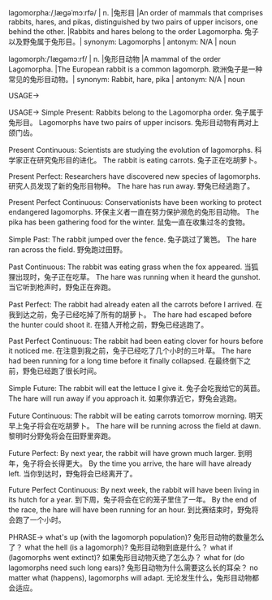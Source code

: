 lagomorpha:/ˌlæɡəˈmɔːrfə/ | n. |兔形目 |An order of mammals that comprises rabbits, hares, and pikas, distinguished by two pairs of upper incisors, one behind the other. |Rabbits and hares belong to the order Lagomorpha. 兔子以及野兔属于兔形目。| synonym: Lagomorphs | antonym: N/A | noun

lagomorph:/ˈlæɡəmɔːrf/ | n. |兔形目动物 |A mammal of the order Lagomorpha. |The European rabbit is a common lagomorph. 欧洲兔子是一种常见的兔形目动物。| synonym: Rabbit, hare, pika | antonym: N/A | noun


USAGE->

USAGE->
Simple Present:
Rabbits belong to the Lagomorpha order. 兔子属于兔形目。
Lagomorphs have two pairs of upper incisors. 兔形目动物有两对上颌门齿。

Present Continuous:
Scientists are studying the evolution of lagomorphs. 科学家正在研究兔形目的进化。
The rabbit is eating carrots. 兔子正在吃胡萝卜。

Present Perfect:
Researchers have discovered new species of lagomorphs. 研究人员发现了新的兔形目物种。
The hare has run away. 野兔已经逃跑了。

Present Perfect Continuous:
Conservationists have been working to protect endangered lagomorphs.  环保主义者一直在努力保护濒危的兔形目动物。
The pika has been gathering food for the winter. 鼠兔一直在收集过冬的食物。

Simple Past:
The rabbit jumped over the fence. 兔子跳过了篱笆。
The hare ran across the field. 野兔跑过田野。

Past Continuous:
The rabbit was eating grass when the fox appeared. 当狐狸出现时，兔子正在吃草。
The hare was running when it heard the gunshot. 当它听到枪声时，野兔正在奔跑。

Past Perfect:
The rabbit had already eaten all the carrots before I arrived. 在我到达之前，兔子已经吃掉了所有的胡萝卜。
The hare had escaped before the hunter could shoot it. 在猎人开枪之前，野兔已经逃跑了。

Past Perfect Continuous:
The rabbit had been eating clover for hours before it noticed me. 在注意到我之前，兔子已经吃了几个小时的三叶草。
The hare had been running for a long time before it finally collapsed. 在最终倒下之前，野兔已经跑了很长时间。

Simple Future:
The rabbit will eat the lettuce I give it. 兔子会吃我给它的莴苣。
The hare will run away if you approach it. 如果你靠近它，野兔会逃跑。

Future Continuous:
The rabbit will be eating carrots tomorrow morning. 明天早上兔子将会在吃胡萝卜。
The hare will be running across the field at dawn. 黎明时分野兔将会在田野里奔跑。

Future Perfect:
By next year, the rabbit will have grown much larger. 到明年，兔子将会长得更大。
By the time you arrive, the hare will have already left. 当你到达时，野兔将会已经离开了。

Future Perfect Continuous:
By next week, the rabbit will have been living in its hutch for a year. 到下周，兔子将会在它的笼子里住了一年。
By the end of the race, the hare will have been running for an hour. 到比赛结束时，野兔将会跑了一个小时。


PHRASE->
what's up (with the lagomorph population)?  兔形目动物的数量怎么了？
what the hell (is a lagomorph)?  兔形目动物到底是什么？
what if (lagomorphs went extinct)? 如果兔形目动物灭绝了怎么办？
what for (do lagomorphs need such long ears)? 兔形目动物为什么需要这么长的耳朵？
no matter what (happens), lagomorphs will adapt. 无论发生什么，兔形目动物都会适应。
